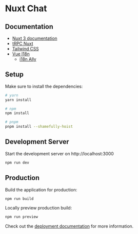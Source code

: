 # Nuxt Chat

## Documentation
- [Nuxt 3 documentation](https://nuxt.com/docs/getting-started/introduction)
- [tRPC Nuxt](https://trpc-nuxt.vercel.app/get-started/installation)
- [Tailwind CSS](https://tailwindcss.com/docs/guides/nuxtjs#3)
- [Vue I18n](https://vue-i18n.intlify.dev/guide/integrations/nuxt3.html)
  - [i18n Ally](https://i18n-ally.lokalise.com/)

## Setup

Make sure to install the dependencies:

```bash
# yarn
yarn install

# npm
npm install

# pnpm
pnpm install --shamefully-hoist
```

## Development Server

Start the development server on http://localhost:3000

```bash
npm run dev
```

## Production

Build the application for production:

```bash
npm run build
```

Locally preview production build:

```bash
npm run preview
```

Check out the [deployment documentation](https://nuxt.com/docs/getting-started/deployment) for more information.
